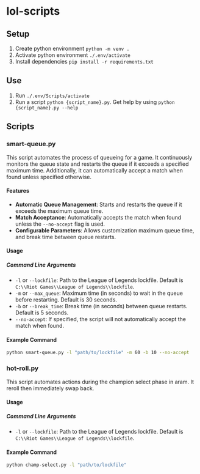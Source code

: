 # lol-scripts

## Setup

1. Create python environment `python -m venv .`
2. Activate python environment `./.env/activate`
3. Install dependencies `pip install -r requirements.txt`

## Use
1. Run `./.env/Scripts/activate`
2. Run a script `python {script_name}.py`. Get help by using `python {script_name}.py --help`

## Scripts

### smart-queue.py

This script automates the process of queueing for a game. It continuously monitors the queue state and restarts the queue if it exceeds a specified maximum time. Additionally, it can automatically accept a match when found unless specified otherwise.

#### Features

- **Automatic Queue Management**: Starts and restarts the queue if it exceeds the maximum queue time.
- **Match Acceptance**: Automatically accepts the match when found unless the `--no-accept` flag is used.
- **Configurable Parameters**: Allows customization maximum queue time, and break time between queue restarts.

#### Usage

##### Command Line Arguments

- `-l` or `--lockfile`: Path to the League of Legends lockfile. Default is `C:\\Riot Games\\League of Legends\\lockfile`.
- `-m` or `--max_queue`: Maximum time (in seconds) to wait in the queue before restarting. Default is 30 seconds.
- `-b` or `--break_time`: Break time (in seconds) between queue restarts. Default is 5 seconds.
- `--no-accept`: If specified, the script will not automatically accept the match when found.

#### Example Command

```sh
python smart-queue.py -l "path/to/lockfile" -m 60 -b 10 --no-accept
```

### hot-roll.py

This script automates actions during the champion select phase in aram. It reroll then immediately swap back.

#### Usage

##### Command Line Arguments

- `-l` or `--lockfile`: Path to the League of Legends lockfile. Default is `C:\\Riot Games\\League of Legends\\lockfile`.

#### Example Command

```sh
python champ-select.py -l "path/to/lockfile"
```